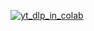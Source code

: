 [![yt_dlp_in_colab](https://img.shields.io/badge/yt_dlp_in_colab-F9AB00?style=plastic&logo=googlecolab&color=525252)](https://colab.research.google.com/github/sinsiny/ipynbs/blob/main/yt_dlp_in_colab.ipynb)
